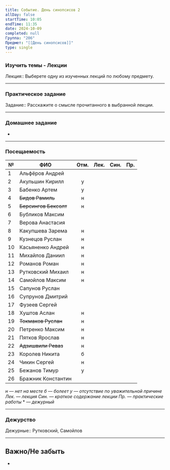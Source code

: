 ```yaml
---
title: Событие. День синопсисов 2
allDay: false
startTime: 10:05
endTime: 11:35
date: 2024-10-09
completed: null
Группа: "206"
Предмет: "[[День синопсисов]]"
type: single
---
```

### Изучить темы - Лекции

Лекция:: Выберете одну из изученных лекций по любому предмету.

---
### Практическое задание

Задание:: Расскажите о смысле прочитанного в выбранной лекции.

---
### Домашнее задание

- 

---
### Посещаемость

| №   | ФИО                   | Отм. | Лек. | Син. | Пр. |
| --- | --------------------- | :--: | :--: | :--: | :-: |
| 1   | Альфёров Андрей       |      |      |      |     |
| 2   | Акульшин Кирилл       |  у   |      |      |     |
| 3   | Бабенко Артем         |  у   |      |      |     |
| 4   | ~~Бидов Рамиль~~      |  н   |      |      |     |
| 5   | ~~Берсингов Бексолт~~ |  н   |      |      |     |
| 6   | Бубликов Максим       |      |      |      |     |
| 7   | Верова Анастасия      |      |      |      |     |
| 8   | Какупшева Зарема      |  н   |      |      |     |
| 9   | Кузнецов Руслан       |  н   |      |      |     |
| 10  | Касьяненко Андрей     |  н   |      |      |     |
| 11  | Михайлов Даниил       |  н   |      |      |     |
| 12  | Романов Роман         |  н   |      |      |     |
| 13  | Рутковский Михаил     |  н   |      |      |     |
| 14  | Самойлов Максим       |  н   |      |      |     |
| 15  | Сапунов Руслан        |      |      |      |     |
| 16  | Супрунов Дмитрий      |      |      |      |     |
| 17  | Фузеев Сергей         |      |      |      |     |
| 18  | Хуштов Аслан          |  н   |      |      |     |
| 19  | ~~Токмаков Руслан~~   |  н   |      |      |     |
| 20  | Петренко Максим       |  н   |      |      |     |
| 21  | Пятков Ярослав        |  н   |      |      |     |
| 22  | ~~Адзишвили Реваз~~   |  н   |      |      |     |
| 23  | Королев Никита        |  б   |      |      |     |
| 24  | Чикин Сергей          |  н   |      |      |     |
| 25  | Бежанов Тимур         |  у   |      |      |     |
| 26  | Бражник Константин    |      |      |      |     |

*н — нет на месте
б — болеет
у — отсутствие по уважительной причине
Лек. — лекция
Син. — краткое содержание лекции
Пр. — практические работы*
\* — *дежурный*

---
### Дежурство

Дежурные:: Рутковский, Самойлов

---
## Важно/Не забыть

- 